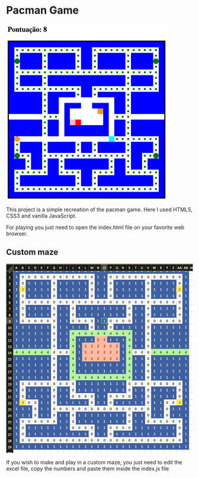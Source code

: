 # Pacman Game

![Screenshot do projeto](./images/projeto.png)

This project is a simple recreation of the pacman game. Here I used HTML5, CSS3 and vanilla JavaScript.

For playing you just need to open the index.html file on your favorite web browser.

## Custom maze

![Screenshot do criador de labirintos](./images/labirinto.png)

If you wish to make and play in a custom maze, you just need to edit the excel file, copy the numbers and paste them inside the index.js file
